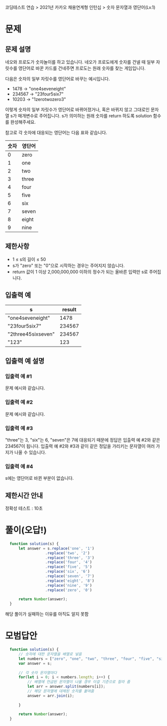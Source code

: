 코딩테스트 연습 > 2021년 카카오 채용연계형 인턴십 > 숫자 문자열과 영단어(Lv.1)

# 문제
## 문제 설명

네오와 프로도가 숫자놀이를 하고 있습니다. 네오가 프로도에게 숫자를 건넬 때 일부 자릿수를 영단어로 바꾼 카드를 건네주면 프로도는 원래 숫자를 찾는 게임입니다.

다음은 숫자의 일부 자릿수를 영단어로 바꾸는 예시입니다.

- 1478 → "one4seveneight"
- 234567 → "23four5six7"
- 10203 → "1zerotwozero3"

이렇게 숫자의 일부 자릿수가 영단어로 바뀌어졌거나, 혹은 바뀌지 않고 그대로인 문자열 s가 매개변수로 주어집니다. s가 의미하는 원래 숫자를 return 하도록 solution 함수를 완성해주세요.

참고로 각 숫자에 대응되는 영단어는 다음 표와 같습니다.

|숫자	|영단어
|-----|------
|0	  |zero
|1	  |one
|2	  |two
|3	  |three
|4	  |four
|5	  |five
|6	  |six
|7	  |seven
|8	  |eight
|9	  |nine

## 제한사항
- 1 ≤ s의 길이 ≤ 50
- s가 "zero" 또는 "0"으로 시작하는 경우는 주어지지 않습니다.
- return 값이 1 이상 2,000,000,000 이하의 정수가 되는 올바른 입력만 s로 주어집니다.

## 입출력 예
|s	                |result
|-------------------|------
|"one4seveneight"	  |1478
|"23four5six7"	    |234567
|"2three45sixseven"	|234567
|"123"	            |123

## 입출력 예 설명
### 입출력 예 #1

문제 예시와 같습니다.

### 입출력 예 #2

문제 예시와 같습니다.

### 입출력 예 #3

"three"는 3, "six"는 6, "seven"은 7에 대응되기 때문에 정답은 입출력 예 #2와 같은 234567이 됩니다.
입출력 예 #2와 #3과 같이 같은 정답을 가리키는 문자열이 여러 가지가 나올 수 있습니다.

### 입출력 예 #4

s에는 영단어로 바뀐 부분이 없습니다.

## 제한시간 안내
정확성 테스트 : 10초

# 풀이(오답!)
```javascript
  function solution(s) {
      let answer = s.replace('one', '1')
                  .replace('two', '2')
                  .replace('three', '3')
                  .replace('four', '4')
                  .replace('five', '5')
                  .replace('six', '6')
                  .replace('seven', '7')
                  .replace('eight', '8')
                  .replace('nine', '9')
                  .replace('zero', '0')
      
      return Number(answer);
  }
```


해당 풀이가 실패하는 이유를 아직도 알지 못함

# 모범답안
```javascript
  function solution(s) {
      // 숫자에 대한 문자열을 배열로 넣음
      let numbers = ["zero", "one", "two", "three", "four", "five", "six", "seven", "eight", "nine"];
      var answer = s;
  
      // 각 숫자 문자열마다
      for(let i = 0; i < numbers.length; i++) {
          // 배열에 언급된 문자열이 나올 경우 이걸 기준으로 잘라 줌
          let arr = answer.split(numbers[i]);
          // 해당 문자열에 대체된 숫자를 붙여줌
          answer = arr.join(i);
          
      }
      
      return Number(answer);
  }
```
